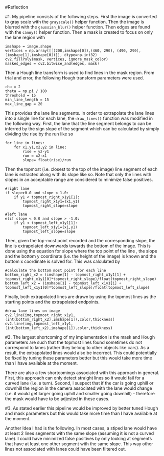 #Reflection

#1.
My pipeline consists of the following steps.  First the image is converted to gray scale with the `grayscale()` helper function.  Then the image is blurred with the `gaussian_blur()` helper function.  Then edges are found with the `canny()` helper function.  Then a mask is created to focus on only the lane region with 

```
imshape = image.shape
vertices = np.array([[(200,imshape[0]),(460, 290), (490, 290), (imshape[1],imshape[0])]], dtype=np.int32)
cv2.fillPoly(mask, vertices, ignore_mask_color)
masked_edges = cv2.bitwise_and(edges, mask)
```
Then a Hough line transform is used to find lines in the mask region.  From trial and error, the following Hough transform parameters were used.

```
rho = 2
theta = np.pi / 180
threshold = 15
min_line_length = 15
max_line_gap = 20
```

This provides the lane line segments.  In order to extrapolate the lane lines into a single line for each lane, the `draw_lines()` function was modified in the following way.  First, the lane that the line segment belongs to can be inferred by the sign slope of the segment which can be calculated by simply dividing the rise by the run like so

```
for line in lines:
	for x1,y1,x2,y2 in line:
    	rise = y2-y1
        run = x2-x1
        slope= float(rise)/run
```

Then the topmost (i.e. closest to the top of the image) line segment of each lane is extracted along with its slope like so.  Note that only the lines with slopes in an acceptable range are considered to minimize false positives.
```
#right lane
if slope>0.0 and slope < 1.0:            
	if y1 < topmost_right_x1y1[1]:
    	topmost_right_x1y1=(x1,y1) 
        topmost_right_slope=slope
                    
#left lane
elif slope < 0.0 and slope > -1.0:
	if y1 < topmost_left_x1y1[1]:
    	topmost_left_x1y1=(x1,y1)
        topmost_left_slope=slope
```

Then, given the top-most point recorded and the corresponding slope, the line is extrapolated downwards towards the bottom of the image.  This is done using the equation for slope where the top point of the line , the slope and the bottom y coordinate (i.e. the height of the image) is known and the bottom x coordinate is solved for.  This was calculated by

```
#calculate the bottom most point for each line
bottom_right_x2 = (imshape[1] - topmost_right_x1y1[1] + topmost_right_x1y1[0]*topmost_right_slope)/float(topmost_right_slope)
bottom_left_x2 = (imshape[1] - topmost_left_x1y1[1] + topmost_left_x1y1[0]*topmost_left_slope)/float(topmost_left_slope)
```

Finally, both extrapolated lines are drawn by using the topmost lines as the starting points and the extrapolated endpoints.
```
#draw lane lines on image  
cv2.line(img,topmost_right_x1y1,(int(bottom_right_x2),imshape[1]),color,thickness)
cv2.line(img,topmost_left_x1y1,(int(bottom_left_x2),imshape[1]),color,thickness)
```

#2.
The largest shortcoming of my implementation is the mask and Hough parameters are such that the topmost lines found sometimes do not correspond to lanes (rather they belong to other objects like cars).  As a result, the extrapolated lines would also be incorrect.  This could potentially be fixed by tuning these parameters better but this would take more time than I have available at the moment.  

There are also a few shortcomings associated with this approach in general.  First, this approach can only detect straight lines so it would fail for a curved lane (i.e. a turn).  Second, I suspect that if the car is going uphill or downhill the region in the camera associated with the lane would change (i.e. it would get larger going uphill and smaller going downhill) - therefore the mask would have to be adjested in these cases.

#3.
As stated earlier this pipeline would be improved by better tuned Hough and mask parameters but this would take more time than I have available at the moment.  

Another Idea I had is the following. In most cases, a stiped lane would have at least 2 lines segments with the same slope (assuming it is not a curved lane).  I could have minimized false positives by only looking at segments that have at least one other segment with the same slope.  This way other lines not associated with lanes could have been filtered out.


